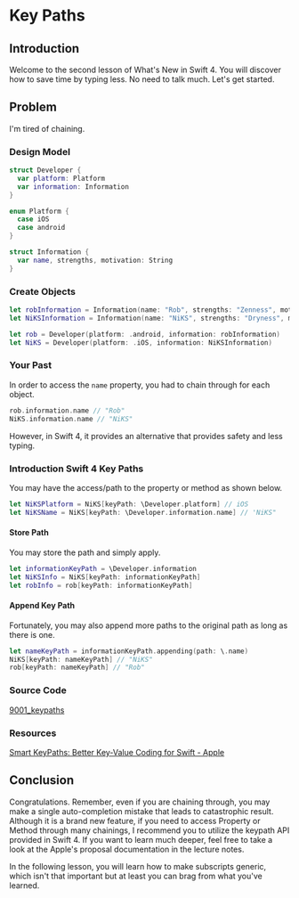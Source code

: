 # Key Paths
## Introduction
Welcome to the second lesson of What's New in Swift 4. You will discover how to save time by typing less. No need to talk much. Let's get started.

## Problem
I'm tired of chaining.

### Design Model
```swift
struct Developer {
  var platform: Platform
  var information: Information
}

enum Platform {
  case iOS
  case android
}

struct Information {
  var name, strengths, motivation: String
}
```

### Create Objects
```swift
let robInformation = Information(name: "Rob", strengths: "Zenness", motivation: "Change the world")
let NiKSInformation = Information(name: "NiKS", strengths: "Dryness", motivation: "None")

let rob = Developer(platform: .android, information: robInformation)
let NiKS = Developer(platform: .iOS, information: NiKSInformation)
```

### Your Past
In order to access the `name` property, you had to chain through for each object.

```swift
rob.information.name // "Rob"
NiKS.information.name // "NiKS"
```

However, in Swift 4, it provides an alternative that provides safety and less typing.

### Introduction Swift 4 Key Paths
You may have the access/path to the property or method as shown below.

```swift
let NiKSPlatform = NiKS[keyPath: \Developer.platform] // iOS
let NiKSName = NiKS[keyPath: \Developer.information.name] // 'NiKS"
```

#### Store Path
You may store the path and simply apply.
```swift
let informationKeyPath = \Developer.information
let NiKSInfo = NiKS[keyPath: informationKeyPath]
let robInfo = rob[keyPath: informationKeyPath]
```

#### Append Key Path
Fortunately, you may also append more paths to the original path as long as there is one.

```swift
let nameKeyPath = informationKeyPath.appending(path: \.name)
NiKS[keyPath: nameKeyPath] // "NiKS"
rob[keyPath: nameKeyPath] // "Rob"
```

### Source Code
[9001_keypaths]()

### Resources
[Smart KeyPaths: Better Key-Value Coding for Swift - Apple](https://github.com/apple/swift-evolution/blob/master/proposals/0161-key-paths.md)

## Conclusion
Congratulations. Remember, even if you are chaining through, you may make a single auto-completion mistake that leads to catastrophic result. Although it is a brand new feature, if you need to access Property or Method through many chainings, I recommend you to utilize the keypath API provided in Swift 4. If you want to learn much deeper, feel free to take a look at the Apple's proposal documentation in the lecture notes.

In the following lesson, you will learn how to make subscripts generic, which isn't that important but at least you can brag from what you've learned.
